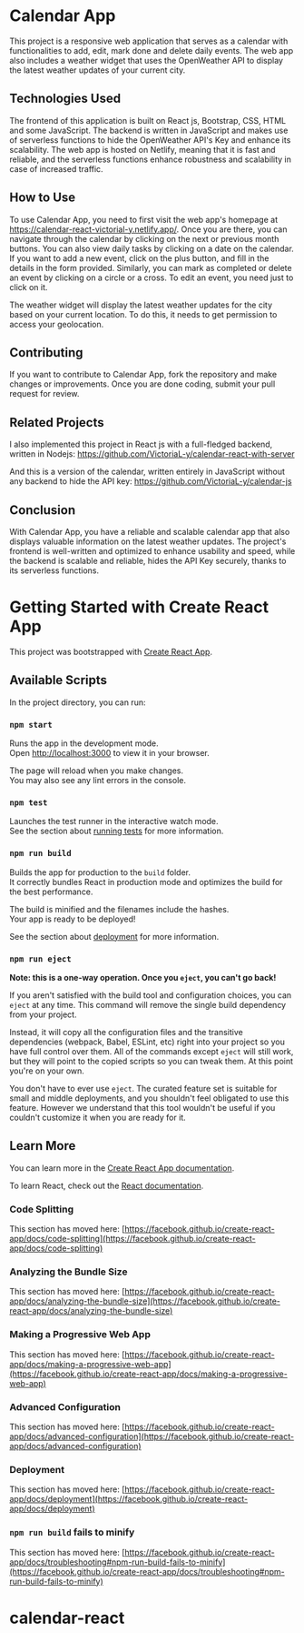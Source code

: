 # Calendar App

This project is a responsive web application that serves as a calendar with functionalities to add, edit, mark done and delete daily events. The web app also includes a weather widget that uses the OpenWeather API to display the latest weather updates of your current city.

## Technologies Used

The frontend of this application is built on React js, Bootstrap, CSS, HTML and some JavaScript. The backend is written in JavaScript and makes use of serverless functions to hide the OpenWeather API's Key and enhance its scalability. The web app is hosted on Netlify, meaning that it is fast and reliable, and the serverless functions enhance robustness and scalability in case of increased traffic.

## How to Use

To use Calendar App, you need to first visit the web app's homepage at https://calendar-react-victorial-y.netlify.app/. Once you are there, you can navigate through the calendar by clicking on the next or previous month buttons. You can also view daily tasks by clicking on a date on the calendar. If you want to add a new event, click on the plus button, and fill in the details in the form provided. Similarly, you can mark as completed or delete an event by clicking on a circle or a cross. To edit an event, you need just to click on it.

The weather widget will display the latest weather updates for the city based on your current location. To do this, it needs to get permission to access your geolocation.

## Contributing

If you want to contribute to Calendar App, fork the repository and make changes or improvements. Once you are done coding, submit your pull request for review.

## Related Projects

I also implemented this project in React js with a full-fledged backend, written in Nodejs:
https://github.com/VictoriaL-y/calendar-react-with-server

And this is a version of the calendar, written entirely in JavaScript without any backend to hide the API key:
https://github.com/VictoriaL-y/calendar-js

## Conclusion

With Calendar App, you have a reliable and scalable calendar app that also displays valuable information on the latest weather updates. The project's frontend is well-written and optimized to enhance usability and speed, while the backend is scalable and reliable, hides the API Key securely, thanks to its serverless functions.

# Getting Started with Create React App

This project was bootstrapped with [Create React App](https://github.com/facebook/create-react-app).

## Available Scripts

In the project directory, you can run:

### `npm start`

Runs the app in the development mode.\
Open [http://localhost:3000](http://localhost:3000) to view it in your browser.

The page will reload when you make changes.\
You may also see any lint errors in the console.

### `npm test`

Launches the test runner in the interactive watch mode.\
See the section about [running tests](https://facebook.github.io/create-react-app/docs/running-tests) for more information.

### `npm run build`

Builds the app for production to the `build` folder.\
It correctly bundles React in production mode and optimizes the build for the best performance.

The build is minified and the filenames include the hashes.\
Your app is ready to be deployed!

See the section about [deployment](https://facebook.github.io/create-react-app/docs/deployment) for more information.

### `npm run eject`

**Note: this is a one-way operation. Once you `eject`, you can't go back!**

If you aren't satisfied with the build tool and configuration choices, you can `eject` at any time. This command will remove the single build dependency from your project.

Instead, it will copy all the configuration files and the transitive dependencies (webpack, Babel, ESLint, etc) right into your project so you have full control over them. All of the commands except `eject` will still work, but they will point to the copied scripts so you can tweak them. At this point you're on your own.

You don't have to ever use `eject`. The curated feature set is suitable for small and middle deployments, and you shouldn't feel obligated to use this feature. However we understand that this tool wouldn't be useful if you couldn't customize it when you are ready for it.

## Learn More

You can learn more in the [Create React App documentation](https://facebook.github.io/create-react-app/docs/getting-started).

To learn React, check out the [React documentation](https://reactjs.org/).

### Code Splitting

This section has moved here: [https://facebook.github.io/create-react-app/docs/code-splitting](https://facebook.github.io/create-react-app/docs/code-splitting)

### Analyzing the Bundle Size

This section has moved here: [https://facebook.github.io/create-react-app/docs/analyzing-the-bundle-size](https://facebook.github.io/create-react-app/docs/analyzing-the-bundle-size)

### Making a Progressive Web App

This section has moved here: [https://facebook.github.io/create-react-app/docs/making-a-progressive-web-app](https://facebook.github.io/create-react-app/docs/making-a-progressive-web-app)

### Advanced Configuration

This section has moved here: [https://facebook.github.io/create-react-app/docs/advanced-configuration](https://facebook.github.io/create-react-app/docs/advanced-configuration)

### Deployment

This section has moved here: [https://facebook.github.io/create-react-app/docs/deployment](https://facebook.github.io/create-react-app/docs/deployment)

### `npm run build` fails to minify

This section has moved here: [https://facebook.github.io/create-react-app/docs/troubleshooting#npm-run-build-fails-to-minify](https://facebook.github.io/create-react-app/docs/troubleshooting#npm-run-build-fails-to-minify)
# calendar-react
